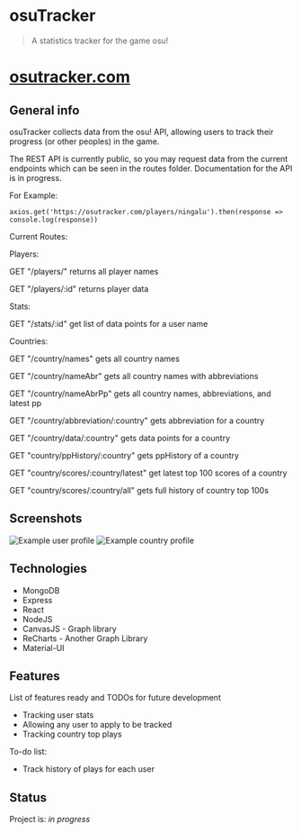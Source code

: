 # osuTracker
> A statistics tracker for the game osu!

# [osutracker.com](https://osutracker.com)

## General info
osuTracker collects data from the osu! API, allowing users to track their progress (or other peoples) in the game. 

The REST API is currently public, so you may request data from the current endpoints which can be seen in the routes folder. Documentation for the API is in progress.

For Example:

`axios.get('https://osutracker.com/players/ningalu').then(response => console.log(response))`

Current Routes:

Players:

GET "/players/" returns all player names

GET "/players/:id" returns player data 


Stats:

GET "/stats/:id" get list of data points for a user name


Countries:

GET "/country/names" gets all country names

GET "/country/nameAbr" gets all country names with abbreviations

GET "/country/nameAbrPp" gets all country names, abbreviations, and latest pp 

GET "/country/abbreviation/:country" gets abbreviation for a country

GET "/country/data/:country" gets data points for a country

GET "country/ppHistory/:country" gets ppHistory of a country

GET "country/scores/:country/latest" get latest top 100 scores of a country

GET "country/scores/:country/all" gets full history of country top 100s


## Screenshots
![Example user profile](https://media.discordapp.net/attachments/627267590862929961/800561480679292928/unknown.png?width=887&height=465)
![Example country profile](https://media.discordapp.net/attachments/627267590862929961/800561567409111070/unknown.png?width=887&height=464)

## Technologies
* MongoDB 
* Express
* React
* NodeJS
* CanvasJS - Graph library 
* ReCharts - Another Graph Library
* Material-UI

## Features
List of features ready and TODOs for future development
* Tracking user stats
* Allowing any user to apply to be tracked
* Tracking country top plays

To-do list:
* Track history of plays for each user 

## Status
Project is: _in progress_
